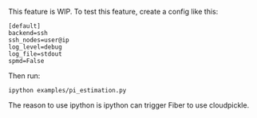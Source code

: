 This feature is WIP. To test this feature, create a config like this:

```
[default]
backend=ssh
ssh_nodes=user@ip
log_level=debug
log_file=stdout
spmd=False
```

Then run:

`ipython examples/pi_estimation.py`

The reason to use ipython is ipython can trigger Fiber to use cloudpickle.
